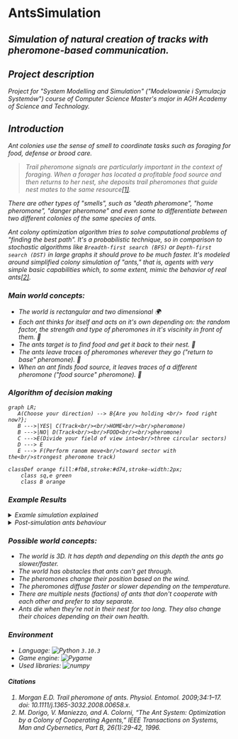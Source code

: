 # AntsSimulation
## <i>Simulation of natural creation of tracks with pheromone-based communication.<i>


## Project description
Project for "System Modelling and Simulation" ("Modelowanie i Symulacja Systemów") course of Computer Science Master's major in AGH Academy of Science and Technology.
 
## Introduction
Ant colonies use the sense of smell to coordinate tasks such as foraging for food, defense or brood care. 
> Trail pheromone signals are particularly important in the context of foraging. When a forager has located a profitable food source and then returns to her nest, she deposits trail pheromones that guide nest mates to the same resource<a href="#citation1">[1]</a>.
 
There are other types of "smells", such as "death pheromone", "home pheromone", "danger pheromone" and even some to differentiate between two different colonies of the same species of ants.
 
Ant colony optimization algorithm tries to solve computational problems of "finding the best path". It's a probabilistic technique, so in comparison to stochastic algorithms like `Breadth-first search (BFS)` or `Depth-first search (DST)` in large graphs it should prove to be much faster. 
It's modeled around simplified colony simulation of "ants," that is, agents with very simple basic capabilities which, to some extent, mimic the
behavior of real ants<a href="#citation2">[2]</a>.
 
 
### Main world concepts:
 - The world is rectangular and two dimensional 🌍
 - Each ant thinks for itself and acts on it's own depending on: the random factor, the strength and type of pheromones in it's viscinity in front of them. 🧠
 - The ants target is to find food and get it back to their nest. 🍕
 - The ants leave traces of pheromones wherever they go ("return to base" pheromone). 🧭
 - When an ant finds food source, it leaves traces of a different pheromone ("food source" pheromone). 🐜

 ### Algorithm of decision making
 ```mermaid
graph LR;
    A(Choose your direction) --> B{Are you holding <br/> food right now?};
    B --->|YES| C(Track<br/><br/>HOME<br/><br/>pheromone)
    B --->|NO| D(Track<br/><br/>FOOD<br/><br/>pheromone)
    C --->E(Divide your field of view into<br/>three circular sectors)
    D ---> E
    E ---> F(Perform ranom move<br/>toward sector with the<br/>strongest pheromone track)
 
 classDef orange fill:#fb8,stroke:#d74,stroke-width:2px;
     class sq,e green
     class B orange
```
 
 ### Example Results
 <details> <summary>Examle simulation explained</summary>

 |![image](https://user-images.githubusercontent.com/56199675/174571534-e3425d10-a7f0-46f9-b77e-417337c8ae38.png)| ![image](https://user-images.githubusercontent.com/56199675/174571600-eb477d41-0599-4304-82b7-535e2f32a994.png)|
  |---|---|
 |1. Initial chaos|2. First track forming|
 |![image](https://user-images.githubusercontent.com/56199675/174571861-0b074579-7adf-447a-a720-07bdc6b53c9c.png)|![image](https://user-images.githubusercontent.com/56199675/174572175-d86e8a03-31c0-4570-8422-545448f00ec7.png)|
 |3. First track is self-optimizing to get shorter. <br> More paths are forming but they are not leading to the nest yet|4. All the paths got connetced to the nest|
 |![image](https://user-images.githubusercontent.com/56199675/174572865-579437b9-6cd8-4fb6-9d1c-5b1cbf9a8fbb.png)|![image](https://user-images.githubusercontent.com/56199675/174573657-7ee17bbd-1197-495d-9962-021d86d83c33.png)|
 |5. Paths keep getting straigher and shorter|6. Paths are almost ready but since some ants are still walking free their location is not stable yet.
|![image](https://user-images.githubusercontent.com/56199675/174574295-902bf23c-8f9d-420b-92e6-7806e752854c.png)|![image](https://user-images.githubusercontent.com/56199675/174574849-553ab8e0-ce12-4589-94f4-11312fe45fb5.png)|
 |7. Pheromne map significantly more stable and durable. |8. Loop o rightgot slower to optimize distance|
|![image](https://user-images.githubusercontent.com/56199675/174575705-c41b38dc-5b90-449b-a773-51829bf24931.png)|![image](https://user-images.githubusercontent.com/56199675/174576115-671c1bdf-bed1-49c2-849f-0e616558f651.png)|
 |9. The loop on righis at the point of the collapse|10.The whole food is collected|
 </details>
 
 <details>
 <summary>Post-simulation ants behaviour</summary>
  <h4> The behaviour of ants after collecting all the food </h4>
  
 Once all the food is collected the path are becoming forgotten starting with the longest one. If we keep the simmulation running we may even observe forming of so called "ant mill" [(wikipeda)](https://en.wikipedia.org/wiki/Ant_mill) which is apperaing close to the place of the picked loot - so in an area filled densly with pheromonses.
 
 <img src="https://user-images.githubusercontent.com/56199675/174591378-3253670d-8a90-4122-84f5-242ba2ab2b3c.png" width=800/>
 
In this case the distance travelled by ants is self-optimizing too, so the circle is collapsing towards ts center and then disapperaing 
 
  <img src="https://user-images.githubusercontent.com/56199675/174592530-4878ac4e-df73-4d99-895d-f3afd37038cb.png" width=800/>
</details>
 

 ### Possible world concepts:
 - The world is 3D. It has depth and depending on this depth the ants go slower/faster.
 - The world has obstacles that ants can't get through.
 - The pheromones change their position based on the wind.
 - The pheromones diffuse faster or slower depending on the temperature.
 - There are multiple nests (factions) of ants that don't cooperate with each other and prefer to stay separate.
 - Ants die when they're not in their nest for too long. They also change their choices depending on their own health.

### Environment
 - Language: ![Python](https://www.python.org/) `3.10.3`
 - Game engine: ![Pygame](https://www.pygame.org/wiki/about)
 - Used libraries: ![numpy](https://pypi.org/project/numpy/)


 
#### Citations
 1. <div id="citation1">Morgan E.D. Trail pheromone of ants. Physiol. Entomol. 2009;34:1–17. doi: 10.1111/j.1365-3032.2008.00658.x.</div>
 2. <div id="citation2">M. Dorigo, V. Maniezzo, and A. Colorni, “The Ant System: Optimization by a Colony of Cooperating Agents,” IEEE Transactions on Systems, Man and Cybernetics, Part B, 26(1):29-42, 1996.</div>
